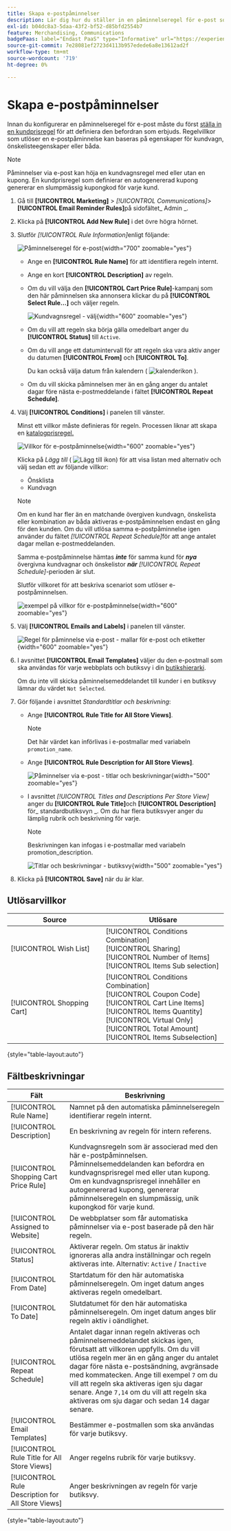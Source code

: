 ```yaml
---
title: Skapa e-postpåminnelser
description: Lär dig hur du ställer in en påminnelseregel för e-post som använder en befintlig kundvagnsprisregel.
exl-id: b04dc8a3-5daa-43f2-bf52-d85bfd2554b7
feature: Merchandising, Communications
badgePaas: label="Endast PaaS" type="Informative" url="https://experienceleague.adobe.com/sv/docs/commerce/user-guides/product-solutions" tooltip="Gäller endast Adobe Commerce i molnprojekt (Adobe-hanterad PaaS-infrastruktur) och lokala projekt."
source-git-commit: 7e28081ef2723d4113b957edede6a8e13612ad2f
workflow-type: tm+mt
source-wordcount: '719'
ht-degree: 0%

---
```


# Skapa e-postpåminnelser

Innan du konfigurerar en påminnelseregel för e-post måste du först [ställa in en kundprisregel](price-rules-cart-create.md) för att definiera den befordran som erbjuds. Regelvillkor som utlöser en e-postpåminnelse kan baseras på egenskaper för kundvagn, önskelisteegenskaper eller båda.

>[!NOTE]
>
>Påminnelser via e-post kan höja en kundvagnsregel med eller utan en kupong. En kundprisregel som definierar en autogenererad kupong genererar en slumpmässig kupongkod för varje kund.

1. Gå till **[!UICONTROL Marketing]** > _[!UICONTROL Communications]_>**[!UICONTROL Email Reminder Rules]**&#x200B;på sidofältet_ Admin _.

1. Klicka på **[!UICONTROL Add New Rule]** i det övre högra hörnet.

1. Slutför _[!UICONTROL Rule Information]_&#x200B;enligt följande:

   ![Påminnelseregel för e-post](./assets/email-reminder-new.png){width="700" zoomable="yes"}

   - Ange en **[!UICONTROL Rule Name]** för att identifiera regeln internt.

   - Ange en kort **[!UICONTROL Description]** av regeln.

   - Om du vill välja den **[!UICONTROL Cart Price Rule]**-kampanj som den här påminnelsen ska annonsera klickar du på **[!UICONTROL Select Rule…]** och väljer regeln.

     ![Kundvagnsregel - välj](./assets/email-reminder-select-rule.png){width="600" zoomable="yes"}

   - Om du vill att regeln ska börja gälla omedelbart anger du **[!UICONTROL Status]** till `Active`.

   - Om du vill ange ett datumintervall för att regeln ska vara aktiv anger du datumen **[!UICONTROL From]** och **[!UICONTROL To]**.

     Du kan också välja datum från kalendern ( ![kalenderikon](../assets/icon-calendar.png) ).

   - Om du vill skicka påminnelsen mer än en gång anger du antalet dagar före nästa e-postmeddelande i fältet **[!UICONTROL Repeat Schedule]**.

1. Välj **[!UICONTROL Conditions]** i panelen till vänster.

   Minst ett villkor måste definieras för regeln. Processen liknar att skapa en [katalogprisregel.](price-rules-catalog.md)

   ![Villkor för e-postpåminnelse](./assets/email-reminder-conditions.png){width="600" zoomable="yes"}

   Klicka på _Lägg till_ ( ![Lägg till ikon](../assets/icon-add-green-circle.png)) för att visa listan med alternativ och välj sedan ett av följande villkor:

   - Önsklista
   - Kundvagn

   >[!NOTE]
   >
   >Om en kund har fler än en matchande övergiven kundvagn, önskelista eller kombination av båda aktiveras e-postpåminnelsen endast en gång för den kunden. Om du vill utlösa samma e-postpåminnelse igen använder du fältet _[!UICONTROL Repeat Schedule]_&#x200B;för att ange antalet dagar mellan e-postmeddelanden. <br/>
   >
   >Samma e-postpåminnelse hämtas **_inte_** för samma kund för **_nya_** övergivna kundvagnar och önskelistor **_när_** _[!UICONTROL Repeat Schedule]_-perioden är slut.

   Slutför villkoret för att beskriva scenariot som utlöser e-postpåminnelsen.

   ![exempel på villkor för e-postpåminnelse](./assets/email-reminder-condition-example.png){width="600" zoomable="yes"}

1. Välj **[!UICONTROL Emails and Labels]** i panelen till vänster.

   ![Regel för påminnelse via e-post - mallar för e-post och etiketter &#x200B;](./assets/email-reminder-rule-emails-labels-email-templates.png){width="600" zoomable="yes"}

1. I avsnittet **[!UICONTROL Email Templates]** väljer du den e-postmall som ska användas för varje webbplats och butiksvy i din [butikshierarki](../getting-started/websites-stores-views.md).

   Om du inte vill skicka påminnelsemeddelandet till kunder i en butiksvy lämnar du värdet `Not Selected`.

1. Gör följande i avsnittet _Standardtitlar och beskrivning_:

   - Ange **[!UICONTROL Rule Title for All Store Views]**.

     >[!NOTE]
     >
     >Det här värdet kan införlivas i e-postmallar med variabeln `promotion_name`.

   - Ange **[!UICONTROL Rule Description for All Store Views]**.

     ![Påminnelser via e-post - titlar och beskrivningar](./assets/email-reminders-emails-and-labels-default-titles-description.png){width="500" zoomable="yes"}

   - I avsnittet _[!UICONTROL Titles and Descriptions Per Store View]_&#x200B;anger du **[!UICONTROL Rule Title]**&#x200B;och **[!UICONTROL Description]**&#x200B;för_ standardbutiksvyn _. Om du har flera butiksvyer anger du lämplig rubrik och beskrivning för varje.

     >[!NOTE]
     >
     >Beskrivningen kan infogas i e-postmallar med variabeln promotion_description.

     ![Titlar och beskrivningar - butiksvy](./assets/email-reminder-rules-title-descriptions-per-store-view.png){width="500" zoomable="yes"}

1. Klicka på **[!UICONTROL Save]** när du är klar.

## Utlösarvillkor

| Source | Utlösare |
|--- |--- |
| [!UICONTROL Wish List] | [!UICONTROL Conditions Combination]<br/>[!UICONTROL Sharing]<br/>[!UICONTROL Number of Items]<br/>[!UICONTROL Items Sub selection] |
| [!UICONTROL Shopping Cart] | [!UICONTROL Conditions Combination]<br/>[!UICONTROL Coupon Code]<br/>[!UICONTROL Cart Line Items]<br/>[!UICONTROL Items Quantity]<br/>[!UICONTROL Virtual Only]<br/>[!UICONTROL Total Amount]<br/>[!UICONTROL Items Subselection] |

{style="table-layout:auto"}

## Fältbeskrivningar

| Fält | Beskrivning |
|--- |--- |
| [!UICONTROL Rule Name] | Namnet på den automatiska påminnelseregeln identifierar regeln internt. |
| [!UICONTROL Description] | En beskrivning av regeln för intern referens. |
| [!UICONTROL Shopping Cart Price Rule] | Kundvagnsregeln som är associerad med den här e-postpåminnelsen. Påminnelsemeddelanden kan befordra en kundvagnsprisregel med eller utan kupong. Om en kundvagnsprisregel innehåller en autogenererad kupong, genererar påminnelseregeln en slumpmässig, unik kupongkod för varje kund. |
| [!UICONTROL Assigned to Website] | De webbplatser som får automatiska påminnelser via e-post baserade på den här regeln. |
| [!UICONTROL Status] | Aktiverar regeln. Om status är inaktiv ignoreras alla andra inställningar och regeln aktiveras inte. Alternativ: `Active` / `Inactive` |
| [!UICONTROL From Date] | Startdatum för den här automatiska påminnelseregeln. Om inget datum anges aktiveras regeln omedelbart. |
| [!UICONTROL To Date] | Slutdatumet för den här automatiska påminnelseregeln. Om inget datum anges blir regeln aktiv i oändlighet. |
| [!UICONTROL Repeat Schedule] | Antalet dagar innan regeln aktiveras och påminnelsemeddelandet skickas igen, förutsatt att villkoren uppfylls. Om du vill utlösa regeln mer än en gång anger du antalet dagar före nästa e-postsändning, avgränsade med kommatecken. Ange till exempel `7` om du vill att regeln ska aktiveras igen sju dagar senare. Ange `7,14` om du vill att regeln ska aktiveras om sju dagar och sedan 14 dagar senare. |
| [!UICONTROL Email Templates] | Bestämmer e-postmallen som ska användas för varje butiksvy. |
| [!UICONTROL Rule Title for All Store Views] | Anger regelns rubrik för varje butiksvy. |
| [!UICONTROL Rule Description for All Store Views] | Anger beskrivningen av regeln för varje butiksvy. |

{style="table-layout:auto"}
